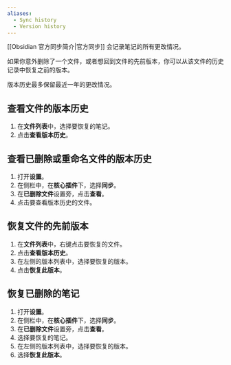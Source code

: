 ```yaml
---
aliases:
  - Sync history
  - Version history
---
```


[[Obsidian 官方同步简介|官方同步]] 会记录笔记的所有更改情况。

如果你意外删除了一个文件，或者想回到文件的先前版本，你可以从该文件的历史记录中恢复之前的版本。

版本历史最多保留最近一年的更改情况。

## 查看文件的版本历史

1. 在**文件列表**中，选择要恢复的笔记。
2. 点击**查看版本历史**。

## 查看已删除或重命名文件的版本历史

1. 打开**设置**。
2. 在侧栏中，在**核心插件**下，选择**同步**。
3. 在**已删除文件**设置旁，点击**查看**。
4. 点击要查看版本历史的文件。

## 恢复文件的先前版本

1. 在**文件列表**中，右键点击要恢复的文件。
2. 点击**查看版本历史**。
3. 在左侧的版本列表中，选择要恢复的版本。
4. 点击**恢复此版本**。

## 恢复已删除的笔记

1. 打开**设置**。
2. 在侧栏中，在**核心插件**下，选择**同步**。
3. 在**已删除文件**设置旁，点击**查看**。
4. 选择要恢复的笔记。
5. 在左侧的版本列表中，选择要恢复的版本。
6. 选择**恢复此版本**。
